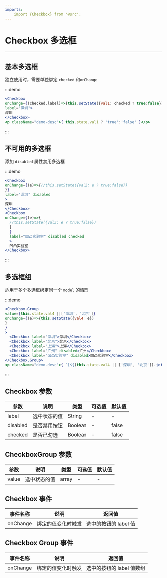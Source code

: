 ```yaml
---
imports:
    import {Checkbox} from '@src';
---
```


# Checkbox 多选框

---

## 基本多选框

独立使用时，需要单独绑定 `checked` 和`onChange`

:::demo

```jsx
<Checkbox 
onChange={(checked,label)=>{this.setState({val1: checked ? true:false})}} checked={this.state.val1}
label="深圳">
深圳
</Checkbox>
<p className="demo-desc">{ this.state.val1 ? 'true':'false' }</p>
```

:::

## 不可用的多选框

添加 `disabled` 属性禁用多选框

:::demo

```jsx
<Checkbox 
onChange={(e)=>{//this.setState({val2: e ? true:false})
}}
label="深圳" disabled
>
深圳
</Checkbox>
<Checkbox 
onChange={(e)=>{
  //this.setState({val3: e ? true:false})
  }
  }
  label="凹凸实验室" disabled checked
  >
  凹凸实验室
</Checkbox>
```

:::

## 多选框组

适用于多个多选框绑定同一个 `model` 的情景

:::demo

```jsx
<Checkbox.Group
value={this.state.val4 ||['深圳', '北京']}
onChange={(e)=>{this.setState({val4: e})
}
}
>
  <Checkbox label="深圳">深圳</Checkbox>
  <Checkbox label="北京">北京</Checkbox>
  <Checkbox label="上海">上海</Checkbox>
  <Checkbox label="广州" disabled>广州</Checkbox>
  <Checkbox label="凹凸实验室" disabled>凹凸实验室</Checkbox>
</Checkbox.Group>
<p className="demo-desc">{ `[${(this.state.val4 || ['深圳', '北京']).join(',')}]` }</p>
```

:::

## Checkbox 参数

| 参数     | 说明         | 类型    | 可选值 | 默认值 |
| -------- | ------------ | ------- | ------ | ------ |
| label    | 选中状态的值 | String  | -      | -      |
| disabled | 是否禁用按钮 | Boolean | -      | false  |
| checked  | 是否已勾选   | Boolean | -      | false  |

## CheckboxGroup 参数

| 参数     | 说明         | 类型    | 可选值 | 默认值 |
| -------- | ------------ | ------- | ------ | ------ |
| value    | 选中状态的值 | array  | -      | -      |

## Checkbox 事件

| 事件名称  | 说明               | 返回值                |
| --------- | ------------------ | --------------------- |
| onChange | 绑定的值变化时触发 | 选中的按钮的 label 值 |

## Checkbox Group 事件

| 事件名称  | 说明               | 返回值                |
| --------- | ------------------ | --------------------- |
| onChange | 绑定的值变化时触发 | 选中的按钮的 label 值数组 |


